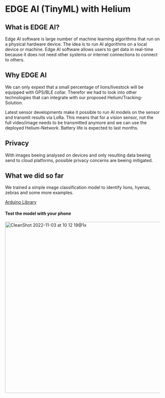 # EDGE AI (TinyML) with Helium

## What is EDGE AI?

Edge AI software is large number of machine learning algorithms that run on a physical hardware device. The idea is to run AI algorithms on a local device or machine. Edge AI software allows users to get data in real-time because it does not need other systems or internet connections to connect to others.

## Why EDGE AI

We can only expext that a small percentage of lions/livestock will be equipped with GPS/BLE collar.
Therefor we had to look into other technologies that can integrate with our proposed Helium/Tracking-Solution.

Latest sensor developments make it possible to run AI models on the sensor and transmit results via LoRa. This means that for a vision sensor, not the full video/image needs to be transmitted anymore and we can use the deployed Helium-Network. Battery life is expected to last months. 

## Privacy

With images beeing analysed on devices and only resulting data beeing send to cloud platforms, possible privacy concerns are beeing mitigated. 

## What we did so far

We trained a simple image classification model to identify lions, hyenas, zebras and some more examples.

[Arduino Library](https://github.com/user/repo/blob/branch/other_file.md)

#### Test the model with your phone

<img width="558" alt="CleanShot 2022-11-03 at 10 12 19@1x" src="https://user-images.githubusercontent.com/42295932/199683881-3b0288b6-3284-402c-9eeb-755382e3ac04.png">
